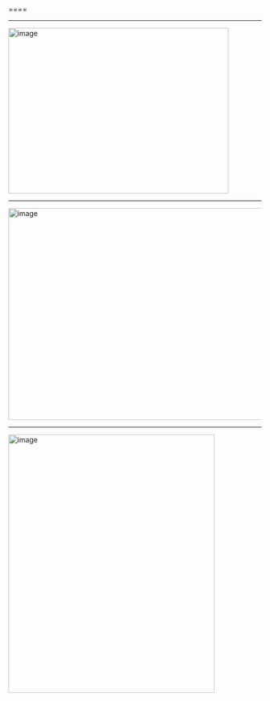 
====


----

<img width="438" height="330" alt="image" src="https://github.com/user-attachments/assets/d6c97e79-420b-4473-adcd-605909f381db" />

----

<img width="549" height="422" alt="image" src="https://github.com/user-attachments/assets/bc438bd1-7555-406d-b702-dd64c9ea4ac6" />

----

<img width="410" height="515" alt="image" src="https://github.com/user-attachments/assets/79bdf69b-e9b6-43fb-a62c-11b19e52e639" />
